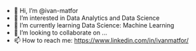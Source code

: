 - 👋 Hi, I’m @ivan-matfor
- 👀 I’m interested in Data Analytics and Data Science
- 🌱 I’m currently learning Data Science: Machine Learning
- 💞️ I’m looking to collaborate on ...
- 📫 How to reach me: https://www.linkedin.com/in/ivanmatfor/
